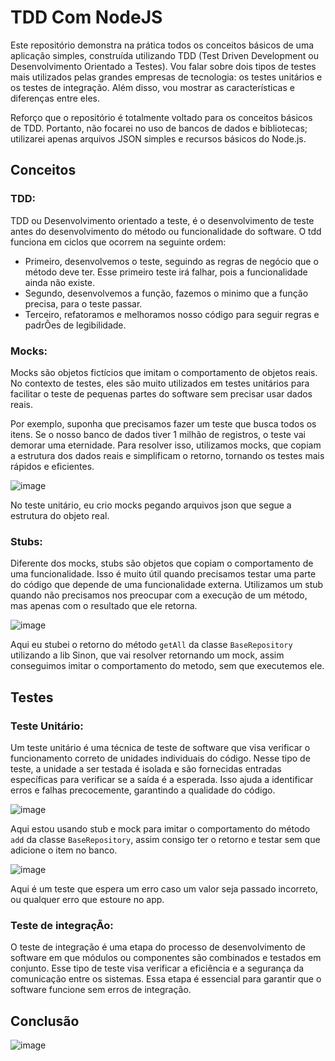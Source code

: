 # TDD Com NodeJS

Este repositório demonstra na prática todos os conceitos básicos de uma aplicação simples, construída utilizando TDD (Test Driven Development ou Desenvolvimento Orientado a Testes). Vou falar sobre dois tipos de testes mais utilizados pelas grandes empresas de tecnologia: os testes unitários e os testes de integração. Além disso, vou mostrar as características e diferenças entre eles.

Reforço que o repositório é totalmente voltado para os conceitos básicos de TDD. Portanto, não focarei no uso de bancos de dados e bibliotecas; utilizarei apenas arquivos JSON simples e recursos básicos do Node.js.

## Conceitos

### TDD:
TDD ou Desenvolvimento orientado a teste, é o desenvolvimento de teste antes do desenvolvimento do método ou funcionalidade do software. O tdd funciona em ciclos que ocorrem na seguinte ordem:

- Primeiro, desenvolvemos o teste, seguindo as regras de negócio que o método deve ter. Esse primeiro teste irá falhar, pois a funcionalidade ainda não existe.
- Segundo, desenvolvemos a função, fazemos o minimo que a função precisa, para o teste passar.
- Terceiro, refatoramos e melhoramos nosso código para seguir regras e padrÕes de legibilidade.
  
### Mocks:

Mocks são objetos fictícios que imitam o comportamento de objetos reais. No contexto de testes, eles são muito utilizados em testes unitários para facilitar o teste de pequenas partes do software sem precisar usar dados reais.

Por exemplo, suponha que precisamos fazer um teste que busca todos os itens. Se o nosso banco de dados tiver 1 milhão de registros, o teste vai demorar uma eternidade. Para resolver isso, utilizamos mocks, que copiam a estrutura dos dados reais e simplificam o retorno, tornando os testes mais rápidos e eficientes.

![image](https://github.com/RafaelSilva-si/node-test-drive-development-tdd/assets/77937182/02e17ec1-a184-4900-9b65-7a587eb1dd47)

No teste unitário, eu crio mocks pegando arquivos json que segue a estrutura do objeto real.

### Stubs:

Diferente dos mocks, stubs são objetos que copiam o comportamento de uma funcionalidade. Isso é muito útil quando precisamos testar uma parte do código que depende de uma funcionalidade externa. Utilizamos um stub quando não precisamos nos preocupar com a execução de um método, mas apenas com o resultado que ele retorna.

![image](https://github.com/RafaelSilva-si/node-test-drive-development-tdd/assets/77937182/75d9cfb1-74a4-45b9-98e3-f902b13b46ff)

Aqui eu stubei o retorno do método `getAll` da classe `BaseRepository` utilizando a lib Sinon, que vai resolver retornando um mock, assim conseguimos imitar o comportamento do metodo, sem que executemos ele.

## Testes

### Teste Unitário:
Um teste unitário é uma técnica de teste de software que visa verificar o funcionamento correto de unidades individuais do código. Nesse tipo de teste, a unidade a ser testada é isolada e são fornecidas entradas específicas para verificar se a saída é a esperada. Isso ajuda a identificar erros e falhas precocemente, garantindo a qualidade do código.

![image](https://github.com/RafaelSilva-si/node-test-drive-development-tdd/assets/77937182/766d1a74-f768-4d98-bcfb-5798b7d08b15)

Aqui estou usando stub e mock para imitar o comportamento do método `add` da classe `BaseRepository`, assim consigo ter o retorno e testar sem que adicione o item no banco.

![image](https://github.com/RafaelSilva-si/node-test-drive-development-tdd/assets/77937182/927c5c11-ce30-4662-86bc-0ddfb638a581)

Aqui é um teste que espera um erro caso um valor seja passado incorreto, ou qualquer erro que estoure no app.

### Teste de integraçÃo:

O teste de integração é uma etapa do processo de desenvolvimento de software em que módulos ou componentes são combinados e testados em conjunto. Esse tipo de teste visa verificar a eficiência e a segurança da comunicação entre os sistemas. Essa etapa é essencial para garantir que o software funcione sem erros de integração.

## Conclusão

![image](https://github.com/RafaelSilva-si/node-test-drive-development-tdd/assets/77937182/70a16958-538e-4a47-81ac-578f351f49c3)



